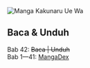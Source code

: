 <img src="https://img.anili.st/media/161433" alt="Manga Kakunaru Ue Wa"/>

## Baca & Unduh
Bab 42: ~~Baca | Unduh~~<br>
Bab 1—41: [MangaDex](https://mangadex.org/title/356de811-ae92-48f1-b93b-cfdf0f8d02e4/now-that-we-draw)